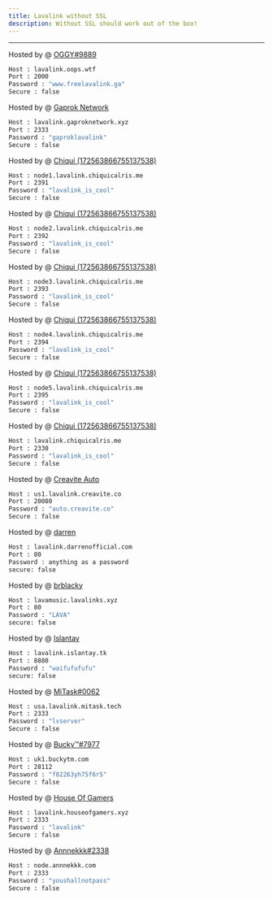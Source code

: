 ```yaml
---
title: Lavalink without SSL
description: Without SSL should work out of the box!
---
```


---
Hosted by @ [OGGY#9889](https://u.oggy.ga/fll)
```bash
Host : lavalink.oops.wtf
Port : 2000
Password : "www.freelavalink.ga"
Secure : false
```

Hosted by @ [Gaprok Network](https://dsc.gg/bagusnfriends)
```bash
Host : lavalink.gaproknetwork.xyz
Port : 2333
Password : "gaproklavalink"
Secure : false
```
Hosted by @ [Chiqui (172563866755137538)](https://ko-fi.com/chiquidev)
```bash
Host : node1.lavalink.chiquicalris.me
Port : 2391
Password : "lavalink_is_cool"
Secure : false
```
Hosted by @ [Chiqui (172563866755137538)](https://ko-fi.com/chiquidev)
```bash
Host : node2.lavalink.chiquicalris.me
Port : 2392
Password : "lavalink_is_cool"
Secure : false
```
Hosted by @ [Chiqui (172563866755137538)](https://ko-fi.com/chiquidev)
```bash
Host : node3.lavalink.chiquicalris.me
Port : 2393
Password : "lavalink_is_cool"
Secure : false
```
Hosted by @ [Chiqui (172563866755137538)](https://ko-fi.com/chiquidev)
```bash
Host : node4.lavalink.chiquicalris.me
Port : 2394
Password : "lavalink_is_cool"
Secure : false
```
Hosted by @ [Chiqui (172563866755137538)](https://ko-fi.com/chiquidev)
```bash
Host : node5.lavalink.chiquicalris.me
Port : 2395
Password : "lavalink_is_cool"
Secure : false
```
Hosted by @ [Chiqui (172563866755137538)](https://ko-fi.com/chiquidev)
```bash
Host : lavalink.chiquicalris.me
Port : 2330
Password : "lavalink_is_cool"
Secure : false
```

Hosted by @ [Creavite Auto](https://auto.creavite.co/?utm_source=lavalinklist&utm_medium=display&utm_campaign=lavalinklist)
```bash
Host : us1.lavalink.creavite.co
Port : 20080
Password : "auto.creavite.co"
Secure : false
```

Hosted by @ [darren](https://paypal.me/darrenofficial)
```bash
Host : lavalink.darrenofficial.com
Port : 80
Password : anything as a password
secure: false
```

Hosted by @ [brblacky](https://github.com/brblacky/lavamusic)
```bash
Host : lavamusic.lavalinks.xyz
Port : 80
Password : "LAVA"
secure: false
```

Hosted by @ [Islantay](https://github.com/Dep0s1t)
```bash
Host : lavalink.islantay.tk
Port : 8880
Password : "waifufufufu"
secure: false
```

Hosted by @ [MiTask#0062](https://github.com/MrMasrozYTLIVE)
```bash
Host : usa.lavalink.mitask.tech
Port : 2333
Password : "lvserver"
Secure : false
```

Hosted by @ [Bucky™#7977](https://github.com/BuckyTM)
```bash
Host : uk1.buckytm.com
Port : 28112
Password : "f82263yh75f6r5"
Secure : false
```

Hosted by @ [House Of Gamers](https://www.houseofgamers.xyz)
```bash
Host : lavalink.houseofgamers.xyz
Port : 2333
Password : "lavalink"
Secure : false
```

Hosted by @ [Annnekkk#2338](https://github.com/Annnekkk)
```bash
Host : node.annnekkk.com
Port : 2333
Password : "youshallnotpass"
Secure : false
```
